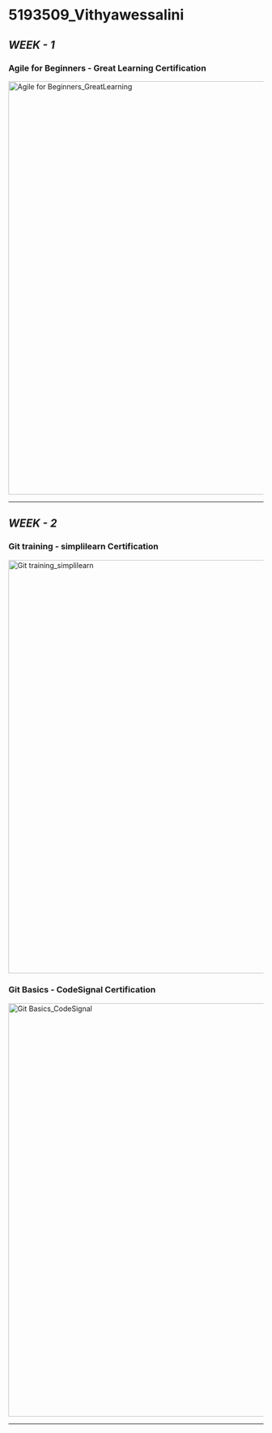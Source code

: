 # 5193509_Vithyawessalini
## ***WEEK - 1***

### **Agile for Beginners - Great Learning Certification**
<img width="1903" height="815" alt="Agile for Beginners_GreatLearning" src="https://github.com/user-attachments/assets/6c41a878-1add-4e13-99a6-bb261d2d8850" />

---

## ***WEEK - 2***

### **Git training - simplilearn Certification**
<img width="1903" height="815" alt="Git training_simplilearn" src="https://github.com/user-attachments/assets/611d469d-8a10-4dd6-be95-918231061bb1" />

### **Git Basics - CodeSignal Certification**
<img width="1903" height="815" alt="Git Basics_CodeSignal" src="https://github.com/user-attachments/assets/67850cc6-81ab-4f3a-a632-732c07414c32" />

---


